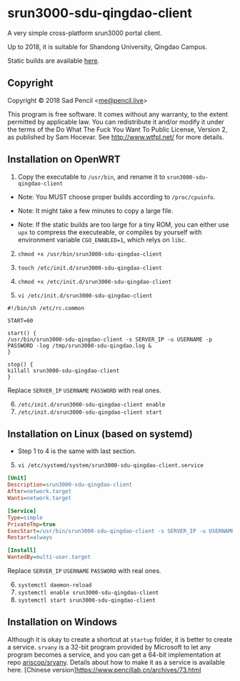 # srun3000-sdu-qingdao-client

A very simple cross-platform srun3000 portal client.

Up to 2018, it is suitable for Shandong University, Qingdao Campus.

Static builds are available [here](https://github.com/SadPencil/srun3000-sdu-qingdao-client/releases).

## Copyright
Copyright © 2018 Sad Pencil &lt;me@pencil.live&gt;

This program is free software. It comes without any warranty, to the extent permitted by applicable law. You can redistribute it and/or modify it under the terms of the Do What The Fuck You Want To Public License, Version 2, as published by Sam Hocevar. See http://www.wtfpl.net/ for more details.

## Installation on OpenWRT

1. Copy the executable to `/usr/bin`, and rename it to `srun3000-sdu-qingdao-client`

  - Note: You MUST choose proper builds according to `/proc/cpuinfo`.

  - Note: It might take a few minutes to copy a large file.

  - Note: If the static builds are too large for a tiny ROM, you can either use `upx` to compress the executeable, or compiles by yourself with environment variable `CGO_ENABLED=1`, which relys on `libc`.

2. `chmod +x /usr/bin/srun3000-sdu-qingdao-client`

3. `touch /etc/init.d/srun3000-sdu-qingdao-client`

4. `chmod +x /etc/init.d/srun3000-sdu-qingdao-client`

5. `vi /etc/init.d/srun3000-sdu-qingdao-client`

```shell
#!/bin/sh /etc/rc.common 

START=60
 
start() { 
/usr/bin/srun3000-sdu-qingdao-client -s SERVER_IP -u USERNAME -p PASSWORD -log /tmp/srun3000-sdu-qingdao.log &
} 

stop() { 
killall srun3000-sdu-qingdao-client
}
```

Replace `SERVER_IP` `USERNAME` `PASSWORD` with real ones.

6. `/etc/init.d/srun3000-sdu-qingdao-client enable`
7. `/etc/init.d/srun3000-sdu-qingdao-client start`

## Installation on Linux (based on systemd)
- Step 1 to 4 is the same with last section.

5. `vi /etc/systemd/system/srun3000-sdu-qingdao-client.service`

```ini
[Unit]
Description=srun3000-sdu-qingdao-client
After=network.target
Wants=network.target

[Service]
Type=simple
PrivateTmp=true
ExecStart=/usr/bin/srun3000-sdu-qingdao-client -s SERVER_IP -u USERNAME -p PASSWORD -log /tmp/srun3000-sdu-qingdao.log
Restart=always

[Install]
WantedBy=multi-user.target
```

Replace `SERVER_IP` `USERNAME` `PASSWORD` with real ones.

6. `systemctl daemon-reload`
7. `systemctl enable srun3000-sdu-qingdao-client`
8. `systemctl start srun3000-sdu-qingdao-client`

## Installation on Windows
Although it is okay to create a shortcut at `startup` folder, it is better to create a service. `srvany` is a 32-bit program provided by Microsoft to let any program becomes a service, and you can get a 64-bit implementation at repo [ariscop/srvany](https://github.com/ariscop/srvany).
Details about how to make it as a service is available here. [Chinese version]https://www.pencillab.cn/archives/73.html
